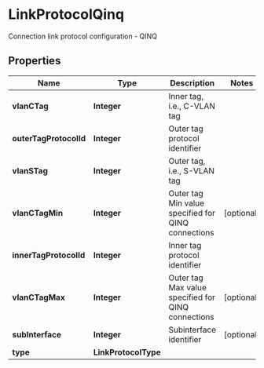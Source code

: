 

# LinkProtocolQinq

Connection link protocol configuration - QINQ

## Properties

| Name | Type | Description | Notes |
|------------ | ------------- | ------------- | -------------|
|**vlanCTag** | **Integer** | Inner tag, i.e., C-VLAN tag |  |
|**outerTagProtocolId** | **Integer** | Outer tag protocol identifier |  |
|**vlanSTag** | **Integer** | Outer tag, i.e., S-VLAN tag |  |
|**vlanCTagMin** | **Integer** | Outer tag Min value specified for QINQ connections |  [optional] |
|**innerTagProtocolId** | **Integer** | Inner tag protocol identifier |  |
|**vlanCTagMax** | **Integer** | Outer tag Max value specified for QINQ connections |  [optional] |
|**subInterface** | **Integer** | Subinterface identifier |  [optional] |
|**type** | **LinkProtocolType** |  |  |



